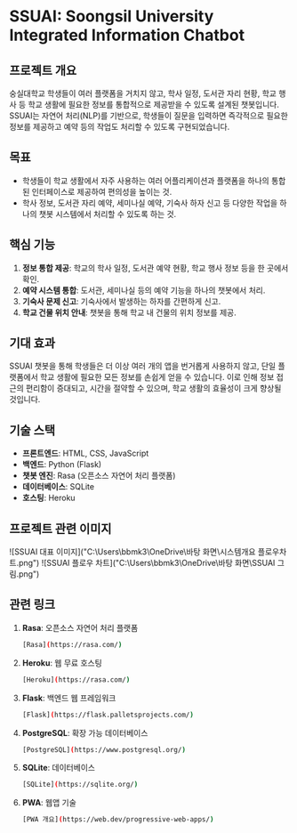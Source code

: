 # SSUAI: Soongsil University Integrated Information Chatbot

## 프로젝트 개요
숭실대학교 학생들이 여러 플랫폼을 거치지 않고, 학사 일정, 도서관 자리 현황, 학교 행사 등 학교 생활에 필요한 정보를 통합적으로 제공받을 수 있도록 설계된 챗봇입니다. SSUAI는 자연어 처리(NLP)를 기반으로, 학생들이 질문을 입력하면 즉각적으로 필요한 정보를 제공하고 예약 등의 작업도 처리할 수 있도록 구현되었습니다.

## 목표
- 학생들이 학교 생활에서 자주 사용하는 여러 어플리케이션과 플랫폼을 하나의 통합된 인터페이스로 제공하여 편의성을 높이는 것.
- 학사 정보, 도서관 자리 예약, 세미나실 예약, 기숙사 하자 신고 등 다양한 작업을 하나의 챗봇 시스템에서 처리할 수 있도록 하는 것.
  
## 핵심 기능
1. **정보 통합 제공**: 학교의 학사 일정, 도서관 예약 현황, 학교 행사 정보 등을 한 곳에서 확인.
2. **예약 시스템 통합**: 도서관, 세미나실 등의 예약 기능을 하나의 챗봇에서 처리.
3. **기숙사 문제 신고**: 기숙사에서 발생하는 하자를 간편하게 신고.
4. **학교 건물 위치 안내**: 챗봇을 통해 학교 내 건물의 위치 정보를 제공.

## 기대 효과
SSUAI 챗봇을 통해 학생들은 더 이상 여러 개의 앱을 번거롭게 사용하지 않고, 단일 플랫폼에서 학교 생활에 필요한 모든 정보를 손쉽게 얻을 수 있습니다. 이로 인해 정보 접근의 편리함이 증대되고, 시간을 절약할 수 있으며, 학교 생활의 효율성이 크게 향상될 것입니다.

## 기술 스택
- **프론트엔드**: HTML, CSS, JavaScript
- **백엔드**: Python (Flask)
- **챗봇 엔진**: Rasa (오픈소스 자연어 처리 플랫폼)
- **데이터베이스**: SQLite
- **호스팅**: Heroku

## 프로젝트 관련 이미지
![SSUAI 대표 이미지]("C:\Users\bbmk3\OneDrive\바탕 화면\시스템개요 플로우차트.png")
![SSUAI 플로우 차트]("C:\Users\bbmk3\OneDrive\바탕 화면\SSUAI 그림.png")

## 관련 링크

1. **Rasa**: 오픈소스 자연어 처리 플랫폼
   ```bash
   [Rasa](https://rasa.com/)
2. **Heroku**: 웹 무료 호스팅
   ```bash
   [Heroku](https://rasa.com/)
3. **Flask**: 백엔드 웹 프레임워크  
   ```bash  
   [Flask](https://flask.palletsprojects.com/)
   
4. **PostgreSQL**: 확장 가능 데이터베이스  
   ```bash  
   [PostgreSQL](https://www.postgresql.org/)
   
5. **SQLite**: 데이터베이스  
   ```bash  
   [SQLite](https://sqlite.org/)
   
6. **PWA**: 웹앱 기술  
   ```bash  
   [PWA 개요](https://web.dev/progressive-web-apps/)
